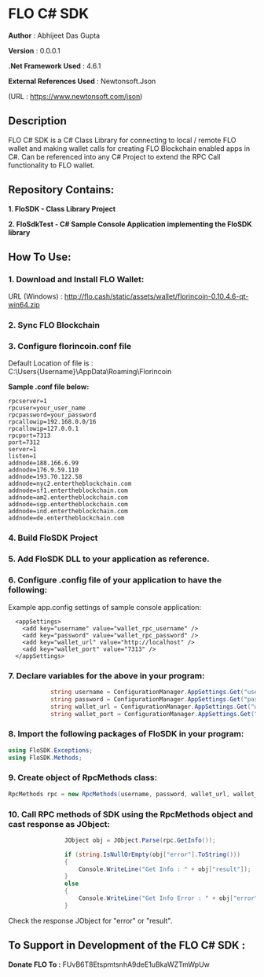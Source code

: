 # FLO C# SDK
**Author** : Abhijeet Das Gupta

**Version** : 0.0.0.1

**.Net Framework Used** : 4.6.1

**External References Used** : Newtonsoft.Json

(URL : https://www.newtonsoft.com/json)


## Description

FLO C# SDK is a C# Class Library for connecting to local / remote FLO wallet and making wallet calls for creating FLO Blockchain enabled apps in C#.
Can be referenced into any C# Project to extend the RPC Call functionality to FLO wallet.


## Repository Contains:

**1. FloSDK - Class Library Project**

**2. FloSdkTest - C# Sample Console Application implementing the FloSDK library**


## How To Use:

### 1. Download and Install FLO Wallet: 
URL (Windows) : http://flo.cash/static/assets/wallet/florincoin-0.10.4.6-qt-win64.zip

### 2. Sync FLO Blockchain

### 3. Configure florincoin.conf file

Default Location of file is : C:\Users\{Username}\AppData\Roaming\Florincoin

**Sample .conf file below:**

```
rpcserver=1
rpcuser=your_user_name
rpcpassword=your_password
rpcallowip=192.168.0.0/16
rpcallowip=127.0.0.1
rpcport=7313
port=7312
server=1
listen=1
addnode=188.166.6.99
addnode=176.9.59.110
addnode=193.70.122.58
addnode=nyc2.entertheblockchain.com
addnode=sf1.entertheblockchain.com
addnode=am2.entertheblockchain.com
addnode=sgp.entertheblockchain.com
addnode=ind.entertheblockchain.com
addnode=de.entertheblockchain.com
```

### 4. Build FloSDK Project

### 5. Add FloSDK DLL to your application as reference.

### 6. Configure .config file of your application to have the following:

Example app.config settings of sample console application:
```
  <appSettings>
    <add key="username" value="wallet_rpc_username" />
    <add key="password" value="wallet_rpc_password" />
    <add key="wallet_url" value="http://localhost" />
    <add key="wallet_port" value="7313" />
  </appSettings>
```

### 7. Declare variables for the above in your program:

```C#
            string username = ConfigurationManager.AppSettings.Get("username");
            string password = ConfigurationManager.AppSettings.Get("password");
            string wallet_url = ConfigurationManager.AppSettings.Get("wallet_url");
            string wallet_port = ConfigurationManager.AppSettings.Get("wallet_port");
```
         
### 8. Import the following packages of FloSDK in your program:

```C#
using FloSDK.Exceptions;
using FloSDK.Methods;
```

### 9. Create object of RpcMethods class:

```C#
RpcMethods rpc = new RpcMethods(username, password, wallet_url, wallet_port);
```

### 10. Call RPC methods of SDK using the RpcMethods object and cast response as JObject:

```C#
                JObject obj = JObject.Parse(rpc.GetInfo());

                if (string.IsNullOrEmpty(obj["error"].ToString()))
                {
                    Console.WriteLine("Get Info : " + obj["result"]);
                }
                else
                {
                    Console.WriteLine("Get Info Error : " + obj["error"]);
                }
```
Check the response JObject for "error" or "result".



## To Support in Development of the FLO C# SDK :

**Donate FLO To :** FUvB6T8EtspmtsnhA9deE1uBkaWZTmWpUw


